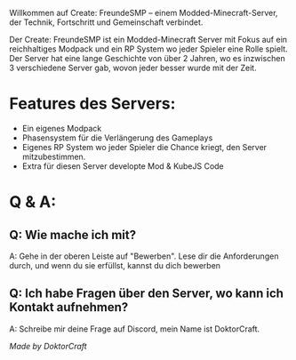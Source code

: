 Willkommen auf Create: FreundeSMP – einem Modded-Minecraft-Server, der Technik, Fortschritt und Gemeinschaft verbindet.

Der Create: FreundeSMP ist ein Modded-Minecraft Server mit Fokus auf ein reichhaltiges Modpack und ein RP System wo jeder Spieler eine Rolle spielt. Der Server hat eine lange Geschichte von über 2 Jahren, wo es inzwischen 3 verschiedene Server gab, wovon jeder besser wurde mit der Zeit.

# Features des Servers:
* Ein eigenes Modpack
* Phasensystem für die Verlängerung des Gameplays
* Eigenes RP System wo jeder Spieler die Chance kriegt, den Server mitzubestimmen.
* Extra für diesen Server developte Mod & KubeJS Code

# Q & A:
## Q: Wie mache ich mit?
A: Gehe in der oberen Leiste auf "Bewerben". Lese dir die Anforderungen durch, und wenn du sie erfüllst, kannst du dich bewerben

## Q: Ich habe Fragen über den Server, wo kann ich Kontakt aufnehmen?
A: Schreibe mir deine Frage auf Discord, mein Name ist DoktorCraft.

*Made by DoktorCraft*
